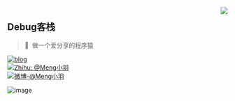 <a href="#">
<img align="right" src='https://github-readme-stats.vercel.app/api?username=debuginn&show_icons=true&theme=default'>
</a>

## Debug客栈

> 🤠 &nbsp;做一个爱分享的程序猿
<a href="https://www.debuginn.cn" target="_blank" rel="noopener">
    <img src="https://img.shields.io/badge/-https://debuginn.cn-0e83cd?style=for-the-badge&logo=Blogger&logoColor=fff" alt="blog">
</a>
<br />
<a href="https://www.zhihu.com/people/debuginn" target="_blank" rel="noopener">
    <img src="https://img.shields.io/badge/dynamic/json?label=%E7%9F%A5%E4%B9%8E%E5%85%B3%E6%B3%A8&amp;query=%24.data.totalSubs&amp;&amp;url=https%3A%2F%2Fapi.spencerwoo.com%2Fsubstats%2F%3Fsource%3Dzhihu%26queryKey%3Ddebuginn&amp;style=for-the-badge&amp;labelColor=%230767C8&amp;color=%23343A40&amp;logo=zhihu&amp;longCache=true" alt="Zhihu: @Meng小羽">
</a>
<br />
<a href="https://weibo.com/debuginn" target="_blank" rel="noopener">
    <img src="https://img.shields.io/badge/dynamic/json?label=%E5%BE%AE%E5%8D%9A%E5%85%B3%E6%B3%A8&amp;query=%24.data.totalSubs&amp;&amp;url=https%3A%2F%2Fapi.spencerwoo.com%2Fsubstats%2F%3Fsource%3Dweibo%26queryKey%3D7096209693&amp;style=for-the-badge&amp;labelColor=e71f19&amp;color=040000&amp;logo=sina-weibo&amp;longCache=true" alt="微博-@Meng小羽">
</a>
<br />

![image](https://user-images.githubusercontent.com/28979768/171992198-a0c53315-e676-4211-b7a1-b057be5f30a9.png)
